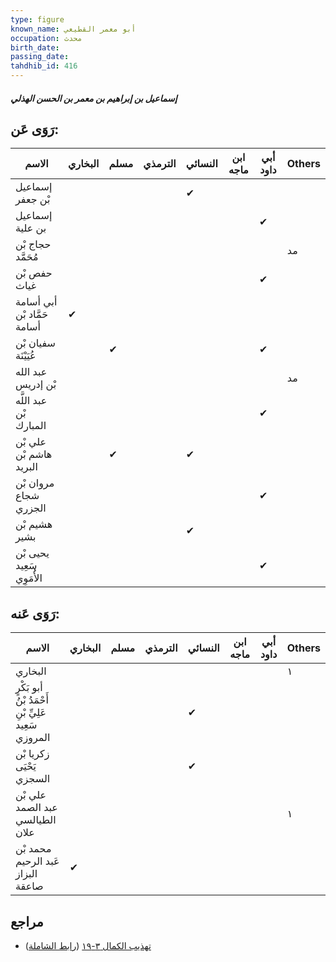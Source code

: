```yaml
---
type: figure
known_name: أبو معمر القطيعي
occupation: محدث
birth_date:
passing_date:
tahdhib_id: 416
---
```

##### إسماعيل بن إبراهيم بن معمر بن الحسن الهذلي

## رَوَى عَن:
| الاسم                       | البخاري | مسلم | الترمذي | النسائي | ابن ماجه | أبي داود | Others |
| --------------------------- | ------- | ---- | ------- | ------- | -------- | -------- | ------ |
| إسماعيل بْن جعفر            |         |      |         | ✔       |          |          |        |
| إسماعيل بن علية             |         |      |         |         |          | ✔        |        |
| حجاج بْن مُحَمَّد           |         |      |         |         |          |          | مد     |
| حفص بْن غياث                |         |      |         |         |          | ✔        |        |
| أبي أسامة حَمَّاد بْن أسامة | ✔       |      |         |         |          |          |        |
| سفيان بْن عُيَيْنَة         |         | ✔    |         |         |          | ✔        |        |
| عبد الله بْن إدريس          |         |      |         |         |          |          | مد     |
| عبد اللَّه بْن المبارك      |         |      |         |         |          | ✔        |        |
| علي بْن هاشم بْن البريد     |         | ✔    |         | ✔       |          |          |        |
| مروان بْن شجاع الجزري       |         |      |         |         |          | ✔        |        |
| هشيم بْن بشير               |         |      |         | ✔       |          |          |        |
| يحيى بْن سَعِيد الأُمَوِي   |         |      |         |         |          | ✔        |        |
## رَوَى عَنه:
| الاسم                                                | البخاري | مسلم | الترمذي | النسائي | ابن ماجه | أبي داود | Others |
| ---------------------------------------------------- | ------- | ---- | ------- | ------- | -------- | -------- | ------ |
| البخاري                                              |         |      |         |         |          |          | ١      |
| أبو بَكْرٍ أَحْمَدُ بْنُ عَلِيِّ بْنِ سَعِيد المروزي |         |      |         | ✔       |          |          |        |
| زكريا بْن يَحْيَى السجزي                             |         |      |         | ✔       |          |          |        |
| علي بْن عبد الصمد الطيالسي علان                      |         |      |         |         |          |          | ١      |
| محمد بْن عَبد الرحيم البزاز صاعقة                    | ✔       |      |         |         |          |          |        |
## مراجع
- [تهذيب الكمال ٣-١٩](obsidian://open?vault=Tahdhib-al-Kamal&file=Figures/٤١٦-إسماعيل%20بن%20إبراهيم%20بن%20معمر%20بن%20الحسن%20الهذلي) ([رابط الشاملة](https://shamela.ws/book/3722/1033))